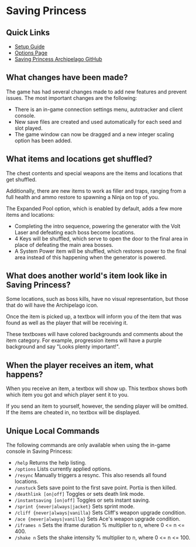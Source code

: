 # Saving Princess

## Quick Links
- [Setup Guide](/tutorial/Saving%20Princess/setup/en)
- [Options Page](/games/Saving%20Princess/player-options)
- [Saving Princess Archipelago GitHub](https://github.com/LeonarthCG/saving-princess-archipelago)

## What changes have been made?

The game has had several changes made to add new features and prevent issues. The most important changes are the following:
- There is an in-game connection settings menu, autotracker and client console.
- New save files are created and used automatically for each seed and slot played.
- The game window can now be dragged and a new integer scaling option has been added.

## What items and locations get shuffled?

The chest contents and special weapons are the items and locations that get shuffled.

Additionally, there are new items to work as filler and traps, ranging from a full health and ammo restore to spawning a Ninja on top of you.

The Expanded Pool option, which is enabled by default, adds a few more items and locations:
- Completing the intro sequence, powering the generator with the Volt Laser and defeating each boss become locations.
- 4 Keys will be shuffled, which serve to open the door to the final area in place of defeating the main area bosses.
- A System Power item will be shuffled, which restores power to the final area instead of this happening when the generator is powered.

## What does another world's item look like in Saving Princess?

Some locations, such as boss kills, have no visual representation, but those that do will have the Archipelago icon.

Once the item is picked up, a textbox will inform you of the item that was found as well as the player that will be receiving it.

These textboxes will have colored backgrounds and comments about the item category.
For example, progression items will have a purple background and say "Looks plenty important!".

## When the player receives an item, what happens?

When you receive an item, a textbox will show up.
This textbox shows both which item you got and which player sent it to you.

If you send an item to yourself, however, the sending player will be omitted.
If the items are cheated in, no textbox will be displayed.

## Unique Local Commands

The following commands are only available when using the in-game console in Saving Princess:
- `/help` Returns the help listing.
- `/options` Lists currently applied options.
- `/resync` Manually triggers a resync. This also resends all found locations.
- `/unstuck` Sets save point to the first save point. Portia is then killed.
- `/deathlink [on|off]` Toggles or sets death link mode.
- `/instantsaving [on|off]` Toggles or sets instant saving.
- `/sprint {never|always|jacket}` Sets sprint mode.
- `/cliff {never|always|vanilla}` Sets Cliff's weapon upgrade condition.
- `/ace {never|always|vanilla}` Sets Ace's weapon upgrade condition.
- `/iframes n` Sets the iframe duration % multiplier to n, where 0 <= n <= 400.
- `/shake n` Sets the shake intensity % multiplier to n, where 0 <= n <= 100.
